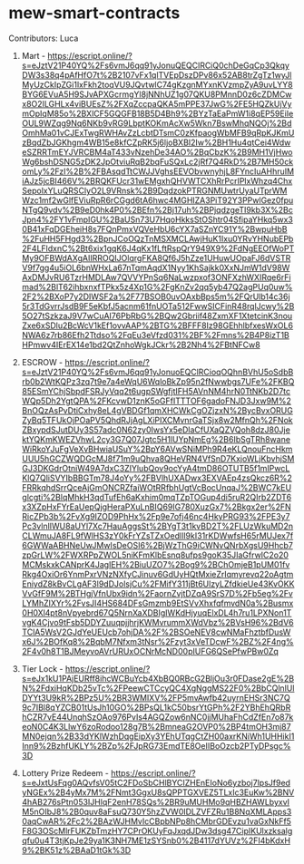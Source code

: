 # mew-smart-contracts

Contributors: Luca

1. Mart - https://escript.online/?s=eJztV21P40YQ%2Fs6vmJ6qq91yJonuQEQClRCiQ0chDeGqCp3QkqyDW3s38q4pAfHfO7t%2B2107vFx1qlTVEpDszDPv86x52AB8trZgTz1wyJlMyUzCkIpZGi1lxFkh2toqVU9JQvtwlC74gKzgnMYxnKVzmpZyA9uvLYY8BYG6EVuA5H9SJvAPXGcrmgYl8jNNhUZ1g07QKU8PMnnD0z6cZDMCwx8O2ILGHLx4viBUEsZ%2FXqZccpaQKA5mPPE37JwG%2FE5HQZkUjVymOpIqM85o%2BXlCF5GQGFB18B5D4Bh9%2BYzTaEaPmW1i8qEP59EiIeOUL9WZqg9Nq6NKb9vRG9LbptKOKmAcXw5Wkn7BswMhqNQOj%2BdOmhMa01vCJExTwgRWHAvZzLcbtDTsmC0zKfpaogWbMFB9qRpKJKmUzBqdZbJGKhgm4WB15e8kfCZpRK5j6ljoBXBI2Iw%2BH1Hu4qtCei4WdweSZRRTmEYJVRCBM4aT433vNzehDe34AO%2BqCbzK%2B9MH1VjHwoWg6bshDSNG5zDK2JpOtviuRqB2bqFuSQxLc2jRf7Q4RkD%2B7MH50ckomLy%2FzI%2B%2FBAsqdTtCWJJVghsEEVObvwnyhjL8FYncIuAHhruIMiAJz5jcBI466V%2BRQKFUcr31wEMgxhQHVWTCXhRrPcrIPlxWhzq4ChxSepolxYLuQRSClyO2L9VRnsk%2B9DqdzokPTRGNMUwtrUyaUTprWMWzc1mf2wGlfEViuRpR6rCGgd6tA6hwc4MGHIZA3PiT92Y3PPwlGez0fpuNTgQ9vdv%2B9eD0hk4P0%2BEfn%2Bj17uh%2BPjqdzgeTI9kb3X%2BcJpn4%2FY1vFmpIGU%2BaUSn73U7HqoHkksStOShtr04SfipaYHkq5wx30B41xFqDGEheiH8s7FQnPmxVQVeHbU6cYX7aSZnYC91Y%2BwpuHbB%2FuHH5FHgd3%2BpnJCoOQzTnMSXMCLAwjHuK1Ixu0YRvYHNubEPb2F4LFldxnC%2Bt6xix1gqK6J4qKx1fLftRspQrY949X9%2FdNgEEOfWoPTMy9OFBWdAXgAIIRROQIJOlqrgFKA8Qf6J5hZze1UHuwUOpaFJ6dVSTRV9f7gg4u5iOL6bnWHxLa67nTqmAqdX1Nyy1KhSajkk0XxNJmW1dV98WAxDMJvRU6TzrHMDLAw7QVVYPnSq6NaLwzpxof3ONFXzhWXIRqe6rFimad%2BlT62ihbxnxfTPkx5z4Xp1G%2FgKnZv2qq5yb47Q2agPUq0uw%2F2%2BXoP7y2DIWSF2a%2F77BSOB0uvOAxbBps5m%2FQrUlb14c36j5r3TdGvrrJsdB9F5eKbfJ5acnm61fnUOTa512FwwSICFinR48rqlJcwy%2B5O27tSzkzaJ9V7wCuAI76PbRbG%2BQw2Gbriif48ZxmXF1XtetcinK3nouZxe6xSDlu2BcWcV1kEf1ovvAAP%2BTG%2BFFF8Iz98GEhhlbfxesWxOL6NWA6z7rb86Efh2Ttdso%2FqEu3eVfzd031%2BF%2Fmns%2B4P8izT1BHPmwv4IErEX14e1bd2QtZnhoWgkJCkr%2B2Nh4%2FBtNFCw8

2. ESCROW - https://escript.online/?s=eJztV21P40YQ%2Fs6vmJ6qq91yJonuoEQClRCioqOQhnBVhU5oSdbBrb0b2WtKQPz3zq7t9e7a4eWqU6WqloBkZp95n2fNwwbgs7UFe%2FKBQ85ESmYChjSbpdFSRJyVqq2t6ugpSWgfjtIFH5AVnNM4hrN0TtNKb2D7tcWQp5Dh2YgtQPA%2FKcvwD1znK5oGFfITTTOF6gadoFNJD3Jxw9M%2BnOQzAsPvDtiCxhy8eL4gVBDGf1qmXHCWkCgOZjzxN%2BycBvxORUGZyBq5TFUkOjPOaPV5QhdRJjAgLXiPIXCMvnrGaTSjx8w2MfnQh%2FNokZBxypdSJutDUy3S57adc0N62zy0IwsYx5eDlaCfUXaQZVQoh8dzJ80JjektYQKmKWEZVhwL2cy3G7Q07Jgtc5H1lUYpNmEg%2B6IbSgTRh8waneWiRkoYJuFgVeXvBHwiaUSuY%2BpY6AVwSNiMPh9R4eKLQnouFncHkmUUU5hGCZWQDGcMJ8f71m9uQhva8QHeVRN4VfSnD7KxjoWLjKbvhjSMGJ3DKGdrOtniW49A7dxC3ZIYlubQov9ocYyA4tmD86OTUTB5f1mIPwcLKlQ7QliSVYIbBBGTm78J4oYy%2FBVlhUXADwx3EXVAEp4zsQkcz6R%2FRRkqhdSrrQceAjGmONCRZfaiWOtRRfbhUgtVcBocUnqaJ%2BWC7kEUglcgti%2BlqMhkH3qdTufEh6aKxhim0mqTZpTOGup4di5ruR2QIrb2ZDT6x3XZpHxFYrEaUepQjgHeraPXuLnBIQ69IG780XuzGx7%2Bkgx2er%2FNRicZPb3b%2FvXg9IZOD9PhHx%2Fp9e7ofj46nc4HkyPRG93%2FPE3y7Pc3vlnlIWU8aUYl7Xc7HauAggsSt%2BYgT3t1kvBD2T%2FLUzWkuMD2nCLWmuJA8FL9fWlHS3zY0kFrYZsTZxOedlIl9kI31rKDWwfsH65rMUJex7f6GWWaABHNeUwJMwIsDeOSI6%2BjWzThG9iCWNvQNrbXgsU9Hhcb7zpGrLW%2FWXRPpZWOL5niKFmKlbEsnq8ufps9goK35JIaGfrwIC2o20MCMskxkCANprK4JagIEH%2BiuUZO7%2Bog9%2BChOmjeB1pUM01fvRkg4OxiOr6YnmPxrVNzNXfyCJinuv6GdUyHQtMxieZrIqmyrevq22oAgtmEniydZ8kBvCLgAF3l9dDJolsjCu%2FMifY311jBt6UlzyLZfdkieUe43KvOKKVvGfF9M%2BTHgjVfnUbx9idn%2FaornZvjtDZqA9SrS7D%2Fb5eg%2FvLYMhZIXYr%2FvsJI4HS684DFsGmzmb9EtSVvXhxfqfmvdN0a%2Busmx0H0Xl4pt8nVpyebrd67Q5NrnXaXDBIgIWKdHjyuqElxDL4h7ru1LPXNon1TvgK4Cjvo9tFsb5DDYZuuqpjjhrjKWMvrummXWdVbz%2BVsH96%2BdV6TClA5WsV2GJdYeUEUcb7ohjDA%2F%2BSOeNEV8cwNMaFhztbfDusWx6J%2BOfKq8%2BqbM7Nfxm3tNsr%2Fzyt3xVeTDcwF%2BZ%2F4ng%2F4v0h8T1BJMeyvoAVrURUxOCNrMcND00pIUFG6QSePfwPBw0Zq

3. Tier Lock - https://escript.online/?s=eJx1kU1PAjEURff8ihcWCBuYcb4XbBQ0RBcG2BljOu3r0FDase2gE%2BN%2FdxiHqKDb25vTc%2FPeewCTCcyQC4XgNggMS22F0%2BbCQlnlUlDYYt3U9kR%2BPz5U%2BR3WMIXV%2FP5mvAwfb42uyrnEHSr3NC7Q9c7IBl8qYZCB01tUsJh10GO%2BPsQL1kC50bsrYtGPh%2F2YBhEhQRbRhCZR7vE44UnqhSzOAo976PvIs4AGQZow6nNC0jjMUhaFhCdZfEn7o87keoN0C4K3LlwY6zoRodoo128g7B%2BmneaG2OVP0%2BP4tmOH3mj87MN0ejqn%2B33dYKlWzhDqgEipXy3YEhUTqgCtZH00axrKNiWh1UHHikI1Inn9%2BzhfUKLY%2BZp%2FJpRG73EmdTE8OeIIBoOzcb2PTyDPsgc%3D

4. Lottery Prize Redeem - https://escript.online/?s=eJxtUsFqg0AQvfsV05tC2FDoSbCHlBYCIZHEnEIoNo6yzboj7lpsJf9edyNGEx%2B4yMx7M%2FNmt3GgxU8sQPPTGXVEZ5TLxIc3EuKw%2BNV4hAB276sPtn053IJHlqF2enH78SQs%2BR9uMUHMo9qHBZHAWLbyxvIM5nOIbJ8%2B0quv8aFsuQ730Y5hzZVW0IDLZVFZRu1B8NqXMLApps30aqCwAR%2Fc2%2BAzWJHMvIcCBpbNPp8hCMbrGDEvzu1vaGxNkFf5F8G3OScMlrFUKZbTmzHY7CPrOKUyFqJxqdJDw3dsg47CipIKUlxzksalgqfu0u4T3tjKpJe29ya1K3NH7ME1zSYSnb0%2B4117dYUVz%2FI4bKdxH9%2BK51z%2BAaD1tGk%3D
